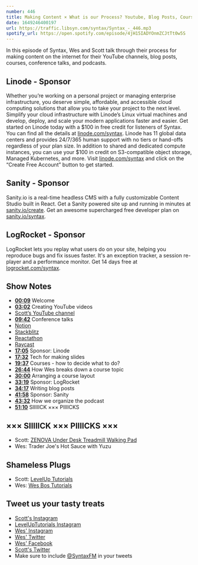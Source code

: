 ```yaml
---
number: 446
title: Making Content × What is our Process? Youtube, Blog Posts, Courses, Conference Talks, and Podcasts 
date: 1649246400197
url: https://traffic.libsyn.com/syntax/Syntax_-_446.mp3
spotify_url: https://open.spotify.com/episode/4jH15IADYOnmZCJtTt0w5S
---
```


In this episode of Syntax, Wes and Scott talk through their process for making content on the internet for their YouTube channels, blog posts, courses, conference talks, and podcasts.

## Linode  - Sponsor

Whether you’re working on a personal project or managing enterprise infrastructure, you deserve simple, affordable, and accessible cloud computing solutions that allow you to take your project to the next level. Simplify your cloud infrastructure with Linode’s Linux virtual machines and develop, deploy, and scale your modern applications faster and easier. Get started on Linode today with a $100 in free credit for listeners of Syntax. You can find all the details at [linode.com/syntax](https://linode.com/syntax). Linode has 11 global data centers and provides 24/7/365 human support with no tiers or hand-offs regardless of your plan size. In addition to shared and dedicated compute instances, you can use your $100 in credit on S3-compatible object storage, Managed Kubernetes, and more. Visit [linode.com/syntax](https://linode.com/syntax) and click on the “Create Free Account” button to get started.

## Sanity - Sponsor

Sanity.io is a real-time headless CMS with a fully customizable Content Studio built in React. Get a Sanity powered site up and running in minutes at [sanity.io/create](https://www.sanity.io/create). Get an awesome supercharged free developer plan on [sanity.io/syntax](https://www.sanity.io/syntax).

## LogRocket - Sponsor

LogRocket lets you replay what users do on your site, helping you reproduce bugs and fix issues faster. It's an exception tracker, a session re-player and a performance monitor. Get 14 days free at [logrocket.com/syntax](https://logrocket.com/syntax).

## Show Notes

* **[00:09](#t=00:09)** Welcome
* **[03:02](#t=03:02)** Creating YouTube videos
* [Scott’s YouTube channel](https://www.youtube.com/channel/UCyU5wkjgQYGRB0hIHMwm2Sg)
* **[09:42](#t=09:42)** Conference talks
* [Notion](https://www.notion.so)
* [Stackblitz](https://stackblitz.com)
* [Reactathon](https://www.reactathon.com)
* [Raycast](https://www.raycast.com)
* **[17:05](#t=17:05)** Sponsor: Linode
* **[17:32](#t=17:32)** Tech for making slides
* **[19:37](#t=19:37)** Courses - how to decide what to do?
* **[26:44](#t=26:44)** How Wes breaks down a course topic
* **[30:00](#t=30:00)** Arranging a course layout
* **[33:19](#t=33:19)** Sponsor: LogRocket
* **[34:17](#t=34:17)** Writing blog posts
* **[41:58](#t=41:58)** Sponsor: Sanity
* **[43:32](#t=43:32)** How we organize the podcast
* **[51:10](#t=51:10)** SIIIIICK ××× PIIIICKS

## ××× SIIIIICK ××× PIIIICKS ×××

* Scott: [ZENOVA Under Desk Treadmill Walking Pad](https://amzn.to/3LiImm8)
* Wes: Trader Joe's Hot Sauce with Yuzu

## Shameless Plugs

* Scott: [LevelUp Tutorials](https://leveluptutorials.com/tutorials/keystone-js/introduction)
* Wes: [Wes Bos Tutorials](https://wesbos.com/courses)

## Tweet us your tasty treats

* [Scott's Instagram](https://www.instagram.com/stolinski/)
* [LevelUpTutorials Instagram](https://www.instagram.com/LevelUpTutorials/)
* [Wes' Instagram](https://www.instagram.com/wesbos/)
* [Wes' Twitter](https://twitter.com/wesbos)
* [Wes' Facebook](https://www.facebook.com/wesbos.developer)
* [Scott's Twitter](https://twitter.com/stolinski)
* Make sure to include [@SyntaxFM](https://twitter.com/SyntaxFM) in your tweets
